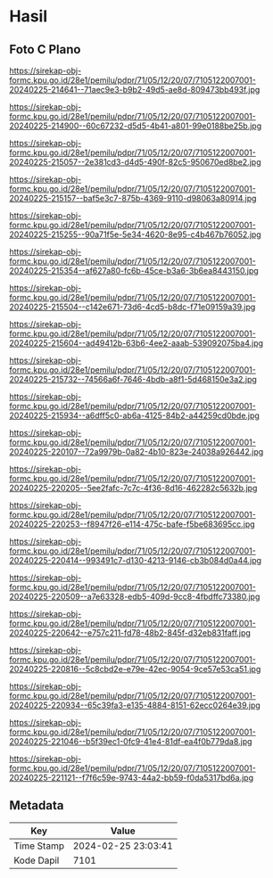 # Hasil

## Foto C Plano

https://sirekap-obj-formc.kpu.go.id/28e1/pemilu/pdpr/71/05/12/20/07/7105122007001-20240225-214641--71aec9e3-b9b2-49d5-ae8d-809473bb493f.jpg

https://sirekap-obj-formc.kpu.go.id/28e1/pemilu/pdpr/71/05/12/20/07/7105122007001-20240225-214900--60c67232-d5d5-4b41-a801-99e0188be25b.jpg

https://sirekap-obj-formc.kpu.go.id/28e1/pemilu/pdpr/71/05/12/20/07/7105122007001-20240225-215057--2e381cd3-d4d5-490f-82c5-950670ed8be2.jpg

https://sirekap-obj-formc.kpu.go.id/28e1/pemilu/pdpr/71/05/12/20/07/7105122007001-20240225-215157--baf5e3c7-875b-4369-9110-d98063a80914.jpg

https://sirekap-obj-formc.kpu.go.id/28e1/pemilu/pdpr/71/05/12/20/07/7105122007001-20240225-215255--90a71f5e-5e34-4620-8e95-c4b467b76052.jpg

https://sirekap-obj-formc.kpu.go.id/28e1/pemilu/pdpr/71/05/12/20/07/7105122007001-20240225-215354--af627a80-fc6b-45ce-b3a6-3b6ea8443150.jpg

https://sirekap-obj-formc.kpu.go.id/28e1/pemilu/pdpr/71/05/12/20/07/7105122007001-20240225-215504--c142e671-73d6-4cd5-b8dc-f71e09159a39.jpg

https://sirekap-obj-formc.kpu.go.id/28e1/pemilu/pdpr/71/05/12/20/07/7105122007001-20240225-215604--ad49412b-63b6-4ee2-aaab-539092075ba4.jpg

https://sirekap-obj-formc.kpu.go.id/28e1/pemilu/pdpr/71/05/12/20/07/7105122007001-20240225-215732--74566a6f-7646-4bdb-a8f1-5d468150e3a2.jpg

https://sirekap-obj-formc.kpu.go.id/28e1/pemilu/pdpr/71/05/12/20/07/7105122007001-20240225-215934--a6dff5c0-ab6a-4125-84b2-a44259cd0bde.jpg

https://sirekap-obj-formc.kpu.go.id/28e1/pemilu/pdpr/71/05/12/20/07/7105122007001-20240225-220107--72a9979b-0a82-4b10-823e-24038a926442.jpg

https://sirekap-obj-formc.kpu.go.id/28e1/pemilu/pdpr/71/05/12/20/07/7105122007001-20240225-220205--5ee2fafc-7c7c-4f36-8d16-462282c5632b.jpg

https://sirekap-obj-formc.kpu.go.id/28e1/pemilu/pdpr/71/05/12/20/07/7105122007001-20240225-220253--f8947f26-e114-475c-bafe-f5be683695cc.jpg

https://sirekap-obj-formc.kpu.go.id/28e1/pemilu/pdpr/71/05/12/20/07/7105122007001-20240225-220414--993491c7-d130-4213-9146-cb3b084d0a44.jpg

https://sirekap-obj-formc.kpu.go.id/28e1/pemilu/pdpr/71/05/12/20/07/7105122007001-20240225-220509--a7e63328-edb5-409d-9cc8-4fbdffc73380.jpg

https://sirekap-obj-formc.kpu.go.id/28e1/pemilu/pdpr/71/05/12/20/07/7105122007001-20240225-220642--e757c211-fd78-48b2-845f-d32eb831faff.jpg

https://sirekap-obj-formc.kpu.go.id/28e1/pemilu/pdpr/71/05/12/20/07/7105122007001-20240225-220816--5c8cbd2e-e79e-42ec-9054-9ce57e53ca51.jpg

https://sirekap-obj-formc.kpu.go.id/28e1/pemilu/pdpr/71/05/12/20/07/7105122007001-20240225-220934--65c39fa3-e135-4884-8151-62ecc0264e39.jpg

https://sirekap-obj-formc.kpu.go.id/28e1/pemilu/pdpr/71/05/12/20/07/7105122007001-20240225-221046--b5f39ec1-0fc9-41e4-81df-ea4f0b779da8.jpg

https://sirekap-obj-formc.kpu.go.id/28e1/pemilu/pdpr/71/05/12/20/07/7105122007001-20240225-221121--f7f6c59e-9743-44a2-bb59-f0da5317bd6a.jpg


## Metadata

| Key        | Value               |
| ---------- | ------------------- |
| Time Stamp | 2024-02-25 23:03:41 |
| Kode Dapil | 7101                |



